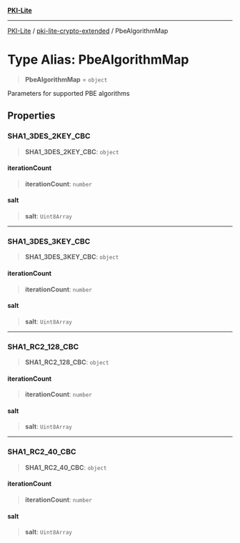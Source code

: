 [**PKI-Lite**](../../README.md)

---

[PKI-Lite](../../README.md) / [pki-lite-crypto-extended](../README.md) / PbeAlgorithmMap

# Type Alias: PbeAlgorithmMap

> **PbeAlgorithmMap** = `object`

Parameters for supported PBE algorithms

## Properties

### SHA1_3DES_2KEY_CBC

> **SHA1_3DES_2KEY_CBC**: `object`

#### iterationCount

> **iterationCount**: `number`

#### salt

> **salt**: `Uint8Array`

---

### SHA1_3DES_3KEY_CBC

> **SHA1_3DES_3KEY_CBC**: `object`

#### iterationCount

> **iterationCount**: `number`

#### salt

> **salt**: `Uint8Array`

---

### SHA1_RC2_128_CBC

> **SHA1_RC2_128_CBC**: `object`

#### iterationCount

> **iterationCount**: `number`

#### salt

> **salt**: `Uint8Array`

---

### SHA1_RC2_40_CBC

> **SHA1_RC2_40_CBC**: `object`

#### iterationCount

> **iterationCount**: `number`

#### salt

> **salt**: `Uint8Array`

